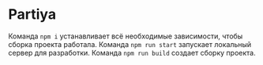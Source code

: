 # Partiya

Команда `npm i` устанавливает всё необходимые зависимости, чтобы сборка проекта работала.
Команда `npm run start` запускает локальный сервер для разработки.
Команда `npm run build` создает сборку проекта.
